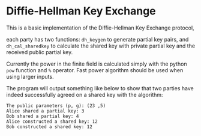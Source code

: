 # Diffie-Hellman Key Exchange

This is a basic implementation of the Diffie-Hellman Key Exchange protocol, 

each party has two functions: `dh_keygen` to generate partial key pairs, and `dh_cal_sharedkey` to calculate the shared key with private partial key and the received public partial key. 

Currently the power in the finite field is calculated simply with the python `pow` function and `%` operator. Fast power algorithm should be used when using larger inputs.

The program will output something like below to show that two parties have indeed successfully agreed on a shared key with the algorithm:

```
The public parameters (p, g): (23 ,5)
Alice shared a partial key: 3
Bob shared a partial key: 4
Alice constructed a shared key: 12
Bob constructed a shared key: 12
```
